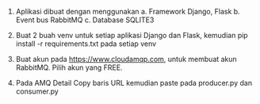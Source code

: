 1. Aplikasi dibuat dengan menggunakan
   a. Framework Django, Flask
   b. Event bus RabbitMQ
   c. Database SQLITE3

2. Buat 2 buah venv untuk setiap aplikasi Django dan Flask, kemudian pip install -r requirements.txt pada setiap venv
3. Buat akun pada https://www.cloudamqp.com, untuk membuat akun RabbitMQ. Pilih akun yang FREE.
4. Pada AMQ Detail Copy baris URL kemudian paste pada producer.py dan consumer.py
